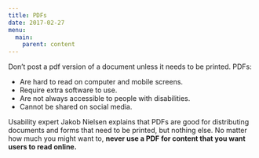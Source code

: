 ```yaml
---
title: PDFs
date: 2017-02-27
menu:
  main:
    parent: content
---
```



 Don’t post a pdf version of a document unless it needs to be printed.
PDFs:

* Are hard to read on computer and mobile screens.
* Require extra software to use.
* Are not always accessible to people with disabilities.
* Cannot be shared on social media.

Usability expert Jakob Nielsen explains that PDFs are good for distributing documents and forms that need to be printed, but nothing else. No matter how much you might want to, **never use a PDF for content that you want users to read online.**

